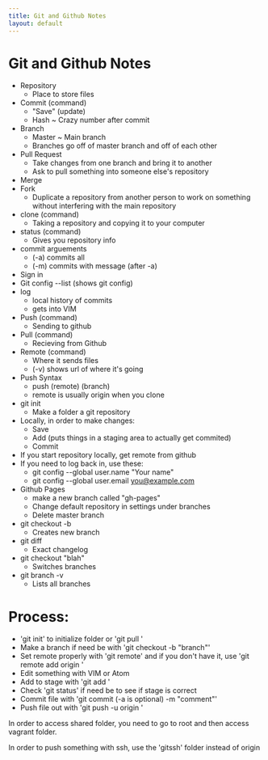 ```yaml
---
title: Git and Github Notes
layout: default
---
```


# Git and Github Notes

* Repository
	- Place to store files
* Commit (command)
	- "Save" (update)
	- Hash
		~ Crazy number after commit
* Branch
	- Master
		~ Main branch
	- Branches go off of master branch and off of each other
* Pull Request
	- Take changes from one branch and bring it to another
	- Ask to pull something into someone else's repository
* Merge
* Fork
	- Duplicate a repository from another person to work on something without interfering with the main repository
* clone (command)
	- Taking a repository and copying it to your computer
* status (command)
	- Gives you repository info
* commit arguements
	- (-a) commits all
	- (-m) commits with message (after -a)
* Sign in
* Git config --list (shows git config)
* log
	- local history of commits
	- gets into VIM
* Push (command)
	- Sending to github
* Pull (command)
	- Recieving from Github
* Remote (command)
	- Where it sends files
	- (-v) shows url of where it's going
* Push Syntax
	- push (remote) (branch)
	- remote is usually origin when you clone
* git init
	- Make a folder a git repository
* Locally, in order to make changes:
	- Save
	- Add (puts things in a staging area to actually get commited)
	- Commit
* If you start repository locally, get remote from github
* If you need to log back in, use these:
	- git config --global user.name "Your name"
	- git config --global user.email you@example.com
* Github Pages
	- make a new branch called "gh-pages"
	- Change default repository in settings under branches
	- Delete master branch
* git checkout -b
	- Creates new branch
* git diff
	- Exact changelog
* git checkout "blah"
	- Switches branches
* git branch -v
	- Lists all branches

# Process:

* 'git init' to initialize folder or 'git pull <link> <branch>'
* Make a branch if need be with 'git checkout -b "branch"'
* Set remote properly with 'git remote' and if you don't have it, use 'git remote add origin <link>'
* Edit something with VIM or Atom
* Add to stage with 'git add <file>'
* Check 'git status' if need be to see if stage is correct
* Commit file with 'git commit (-a is optional) -m "comment"'
* Push file out with 'git push -u origin <branch>'

In order to access shared folder, you need to go to root and then access vagrant folder.

In order to push something with ssh, use the 'gitssh' folder instead of origin
